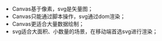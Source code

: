 - Canvas基于像素，svg是矢量图；
- Canvas只能通过脚本操作，svg通过dom渲染；
- Canvas更适合大量数据绘制；
- svg适合大面积、小数量的场景，在移动端首选svg进行渲染；